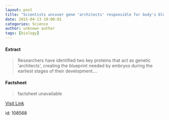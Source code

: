 ```yaml
---
layout: post
title: "Scientists uncover gene 'architects' responsible for body's blueprint"
date: 2015-04-13 19:00:01
categories: Science
author: unknown author
tags: [biology]
---
```



#### Extract
>Researchers have identified two key proteins that act as genetic 'architects', creating the blueprint needed by embryos during the earliest stages of their development....

#### Factsheet
>factsheet unavailable

[Visit Link](http://phys.org/news348143304.html)

id:  108568
